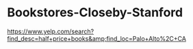 # Bookstores-Closeby-Stanford
https://www.yelp.com/search?find_desc=half+price+books&amp;find_loc=Palo+Alto%2C+CA

